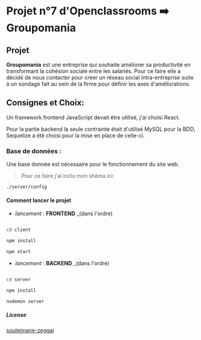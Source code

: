 # Projet n°7 d'Openclassrooms ➡️ Groupomania

## Projet

__Groupomania__ est une entreprise qui souhaite améliorer sa productivité en transformant la cohésion sociale entre les salariés. Pour ce faire elle a décidé de nous contacter pour créer un réseau social intra-entreprise suite à un sondage fait au sein de la firme pour définir les axes d'améliorations. 

## Consignes et Choix:
Un framework frontend JavaScript devait être utilisé, j'ai choisi React.

Pour la partie backend la seule contrainte était d'utilisé MySQL pour la BDD, Sequelize a été choisi pour la mise en place de celle-ci.

### Base de données : 

Une base donnée est nécessaire pour le fonctionnement du site web. 

> Pour ce faire j'ai inclu mon shéma ici: 

  `./server/config`

#### Comment lancer le projet

- _lancement_ :  **FRONTEND** _(dans l'ordre)
```bash

cd client

npm install

npm start

```

- _lancement_ :  **BACKEND** _(dans l'ordre)
```bash

cd server

npm install

nodemon server

```

##### License
[souleimane-zeggai](https://www.facebook.com/souzzy)

